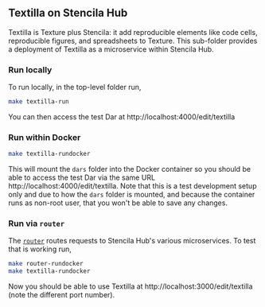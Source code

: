 ## Textilla on Stencila Hub

Textilla is Texture plus Stencila: it add reproducible elements like code cells, reproducible figures, and spreadsheets to Texture. This sub-folder provides a deployment of Textilla as a microservice within Stencila Hub.

### Run locally

To run locally, in the top-level folder run,

```bash
make textilla-run
```

You can then access the test Dar at http://localhost:4000/edit/textilla


### Run within Docker


```bash
make textilla-rundocker
```

This will mount the `dars` folder into the Docker container so you should be able to access the test Dar via the same URL http://localhost:4000/edit/textilla. Note that this is a test development setup only and due to how the `dars` folder is mounted, and because the container runs as non-root user, that you won't be able to save any changes.


### Run via `router`

The [`router`](../../router) routes requests to Stencila Hub's various microservices. To test that is working run,

```bash
make router-rundocker
make textilla-rundocker
```

Now you should be able to use Textilla at http://localhost:3000/edit/textilla (note the different port number).

